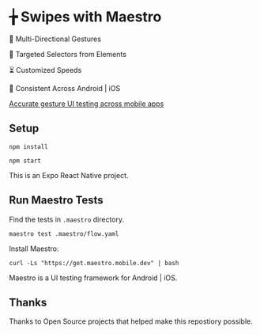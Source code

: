 # ╆ Swipes with Maestro

🌟 Multi-Directional Gestures

🎯 Targeted Selectors from Elements

⏳ Customized Speeds

📱 Consistent Across Android | iOS

[Accurate gesture UI testing across mobile apps](https://maestro.mobile.dev/api-reference/commands/swipe)

## Setup

```
npm install
```

```
npm start
```

This is an Expo React Native project.


## Run Maestro Tests

Find the tests in `.maestro` directory.

```
maestro test .maestro/flow.yaml
```

Install Maestro:

```
curl -Ls "https://get.maestro.mobile.dev" | bash
```

Maestro is a UI testing framework for Android | iOS.

## Thanks

Thanks to Open Source projects that helped make this repostiory possible.